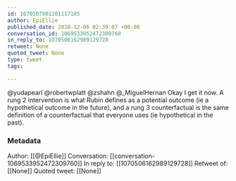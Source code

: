 ```yaml
---
id: 1070507901201117185
author: EpiEllie
published_date: 2018-12-06 02:39:07 +00:00
conversation_id: 1069533952472309760
in_reply_to: 1070506162989129728
retweet: None
quoted_tweet: None
type: tweet
tags:

---
```


@yudapearl @robertwplatt @zshahn @_MiguelHernan Okay I get it now. A rung 2 intervention is what Rubin defines as a potential outcome (ie a hypothetical outcome in the future), and a rung 3 counterfactual is the same definition of a counterfactual that everyone uses (ie hypothetical in the past).

### Metadata

Author: [[@EpiEllie]]
Conversation: [[conversation-1069533952472309760]]
In reply to: [[1070506162989129728]]
Retweet of: [[None]]
Quoted tweet: [[None]]
